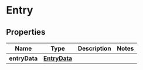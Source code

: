 
# Entry

## Properties
Name | Type | Description | Notes
------------ | ------------- | ------------- | -------------
**entryData** | [**EntryData**](EntryData.md) |  | 




